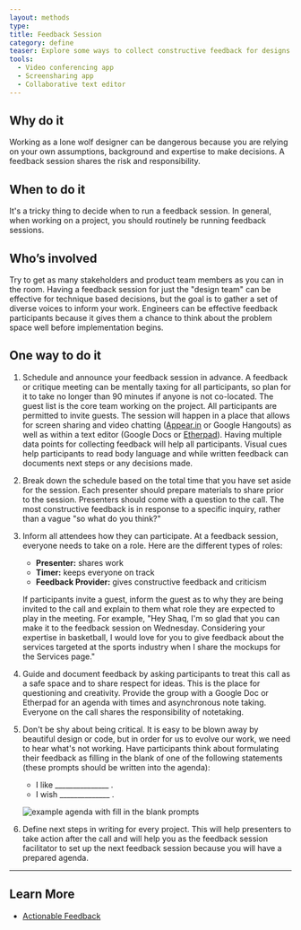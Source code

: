 ```yaml
---
layout: methods
type:
title: Feedback Session
category: define
teaser: Explore some ways to collect constructive feedback for designs and prototypes.
tools:
  - Video conferencing app
  - Screensharing app
  - Collaborative text editor
---
```


## Why do it

Working as a lone wolf designer can be dangerous because you are relying on your own assumptions, background and expertise to make decisions. A feedback session shares the risk and responsibility.

## When to do it

It's a tricky thing to decide when to run a feedback session. In general, when working on a project, you should routinely be running feedback sessions.  


## Who’s involved

Try to get as many stakeholders and product team members as you can in the room. Having a feedback session for just the "design team" can be effective for technique based decisions, but the goal is to gather a set of diverse voices to inform your work. Engineers can be effective feedback participants because it gives them a chance to think about the problem space well before implementation begins.


## One way to do it

1. Schedule and announce your feedback session in advance. A feedback or critique meeting can be mentally taxing for all participants, so plan for it to take no longer than 90 minutes if anyone is not co-located. The guest list is the core team working on the project. All participants are permitted to invite guests. The session will happen in a place that allows for screen sharing and video chatting ([Appear.in](https://appear.in/) or Google Hangouts) as well as within a text editor (Google Docs or [Etherpad](http://etherpad.org/)). Having multiple data points for collecting feedback will help all participants. Visual cues help participants to read body language and while written feedback can documents next steps or any decisions made.

2. Break down the schedule based on the total time that you have set aside for the session. Each presenter should prepare materials to share prior to the session. Presenters should come with a question to the call. The most constructive feedback is in response to a specific inquiry, rather than a vague "so what do you think?"

3. Inform all attendees how they can participate. At a feedback session, everyone needs to take on a role. Here are the different types of roles:  

    - **Presenter:** shares work
    - **Timer:** keeps everyone on track
    - **Feedback Provider:** gives constructive feedback and criticism

    If participants invite a guest, inform the guest as to why they are being invited to the call and explain to them what role they are expected to play in the meeting. For example, "Hey Shaq, I'm so glad that you can make it to the feedback session on Wednesday. Considering your expertise in basketball, I would love for you to give feedback about the services targeted at the sports industry when I share the mockups for the Services page."


4. Guide and document feedback by asking participants to treat this call as a safe space and to share respect for ideas. This is the place for questioning and creativity. Provide the group with a Google Doc or Etherpad for an agenda with times and asynchronous note taking. Everyone on the call shares the responsibility of notetaking.

5. Don't be shy about being critical. It is easy to be blown away by beautiful design or code, but in order for us to evolve our work, we need to hear what's not working. Have participants think about formulating their feedback as filling in the blank of one of the following statements (these prompts should be written into the agenda):

    * I like _______________ .
    * I wish ______________ .

    ![example agenda with fill in the blank prompts](/img/methods/agenda.jpg)

6. Define next steps in writing for every project. This will help presenters to take action after the call and will help you as the feedback session facilitator to set up the next feedback session because you will have a prepared agenda.

---

## Learn More

* [Actionable Feedback](https://jess.makes.org/thimble/MTEzMjMzMTI2NA==/actionable-feedback)
